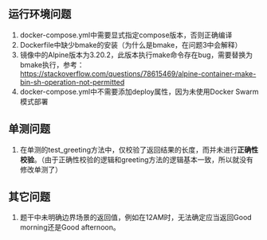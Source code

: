 ## 运行环境问题
1. docker-compose.yml中需要显式指定compose版本，否则正确编译
2. Dockerfile中缺少bmake的安装（为什么是bmake，在问题3中会解释）
3. 镜像中的Alpine版本为3.20.2，此版本执行make命令存在bug，需要替换为bmake执行，参考：https://stackoverflow.com/questions/78615469/alpine-container-make-bin-sh-operation-not-permitted
4. docker-compose.yml中不需要添加deploy属性，因为未使用Docker Swarm模式部署

## 单测问题
1. 在单测的test_greeting方法中，仅校验了返回结果的长度，而并未进行**正确性校验**。（由于正确性校验的逻辑和greeting方法的逻辑基本一致，所以就没有修改单测了）

## 其它问题
1. 题干中未明确边界场景的返回值，例如在12AM时，无法确定应当返回Good morning还是Good afternoon。
